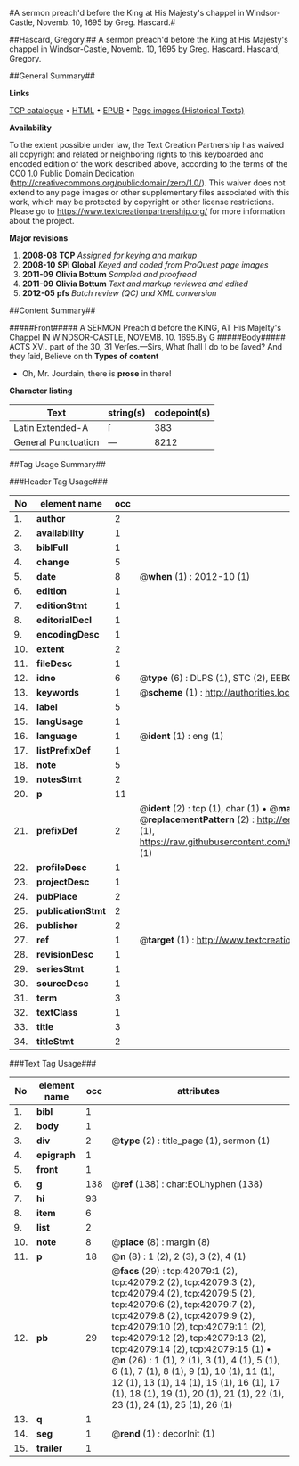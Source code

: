 #A sermon preach'd before the King at His Majesty's chappel in Windsor-Castle, Novemb. 10, 1695 by Greg. Hascard.#

##Hascard, Gregory.##
A sermon preach'd before the King at His Majesty's chappel in Windsor-Castle, Novemb. 10, 1695 by Greg. Hascard.
Hascard, Gregory.

##General Summary##

**Links**

[TCP catalogue](http://www.ota.ox.ac.uk/tcp/)  • 
[HTML](http://tei.it.ox.ac.uk/tcp/Texts-HTML/free/A43/A43064.html)  • 
[EPUB](http://tei.it.ox.ac.uk/tcp/Texts-EPUB/free/A43/A43064.epub) • 
[Page images (Historical Texts)](https://historicaltexts.jisc.ac.uk/eebo-08951664e)

**Availability**

To the extent possible under law, the Text Creation Partnership has waived all copyright and related or neighboring rights to this keyboarded and encoded edition of the work described above, according to the terms of the CC0 1.0 Public Domain Dedication (http://creativecommons.org/publicdomain/zero/1.0/). This waiver does not extend to any page images or other supplementary files associated with this work, which may be protected by copyright or other license restrictions. Please go to https://www.textcreationpartnership.org/ for more information about the project.

**Major revisions**

1. __2008-08__ __TCP__ *Assigned for keying and markup*
1. __2008-10__ __SPi Global__ *Keyed and coded from ProQuest page images*
1. __2011-09__ __Olivia Bottum__ *Sampled and proofread*
1. __2011-09__ __Olivia Bottum__ *Text and markup reviewed and edited*
1. __2012-05__ __pfs__ *Batch review (QC) and XML conversion*

##Content Summary##

#####Front#####
A SERMON Preach'd before the KING, AT His Majeſty's Chappel IN WINDSOR-CASTLE, NOVEMB. 10. 1695.By G
#####Body#####
ACTS XVI. part of the 30, 31 Verſes.—Sirs, What ſhall I do to be ſaved? And they ſaid, Believe on th
**Types of content**

  * Oh, Mr. Jourdain, there is **prose** in there!

**Character listing**


|Text|string(s)|codepoint(s)|
|---|---|---|
|Latin Extended-A|ſ|383|
|General Punctuation|—|8212|

##Tag Usage Summary##

###Header Tag Usage###

|No|element name|occ|attributes|
|---|---|---|---|
|1.|__author__|2||
|2.|__availability__|1||
|3.|__biblFull__|1||
|4.|__change__|5||
|5.|__date__|8| @__when__ (1) : 2012-10 (1)|
|6.|__edition__|1||
|7.|__editionStmt__|1||
|8.|__editorialDecl__|1||
|9.|__encodingDesc__|1||
|10.|__extent__|2||
|11.|__fileDesc__|1||
|12.|__idno__|6| @__type__ (6) : DLPS (1), STC (2), EEBO-CITATION (1), OCLC (1), VID (1)|
|13.|__keywords__|1| @__scheme__ (1) : http://authorities.loc.gov/ (1)|
|14.|__label__|5||
|15.|__langUsage__|1||
|16.|__language__|1| @__ident__ (1) : eng (1)|
|17.|__listPrefixDef__|1||
|18.|__note__|5||
|19.|__notesStmt__|2||
|20.|__p__|11||
|21.|__prefixDef__|2| @__ident__ (2) : tcp (1), char (1)  •  @__matchPattern__ (2) : ([0-9\-]+):([0-9IVX]+) (1), (.+) (1)  •  @__replacementPattern__ (2) : http://eebo.chadwyck.com/downloadtiff?vid=$1&page=$2 (1), https://raw.githubusercontent.com/textcreationpartnership/Texts/master/tcpchars.xml#$1 (1)|
|22.|__profileDesc__|1||
|23.|__projectDesc__|1||
|24.|__pubPlace__|2||
|25.|__publicationStmt__|2||
|26.|__publisher__|2||
|27.|__ref__|1| @__target__ (1) : http://www.textcreationpartnership.org/docs/. (1)|
|28.|__revisionDesc__|1||
|29.|__seriesStmt__|1||
|30.|__sourceDesc__|1||
|31.|__term__|3||
|32.|__textClass__|1||
|33.|__title__|3||
|34.|__titleStmt__|2||


###Text Tag Usage###

|No|element name|occ|attributes|
|---|---|---|---|
|1.|__bibl__|1||
|2.|__body__|1||
|3.|__div__|2| @__type__ (2) : title_page (1), sermon (1)|
|4.|__epigraph__|1||
|5.|__front__|1||
|6.|__g__|138| @__ref__ (138) : char:EOLhyphen (138)|
|7.|__hi__|93||
|8.|__item__|6||
|9.|__list__|2||
|10.|__note__|8| @__place__ (8) : margin (8)|
|11.|__p__|18| @__n__ (8) : 1 (2), 2 (3), 3 (2), 4 (1)|
|12.|__pb__|29| @__facs__ (29) : tcp:42079:1 (2), tcp:42079:2 (2), tcp:42079:3 (2), tcp:42079:4 (2), tcp:42079:5 (2), tcp:42079:6 (2), tcp:42079:7 (2), tcp:42079:8 (2), tcp:42079:9 (2), tcp:42079:10 (2), tcp:42079:11 (2), tcp:42079:12 (2), tcp:42079:13 (2), tcp:42079:14 (2), tcp:42079:15 (1)  •  @__n__ (26) : 1 (1), 2 (1), 3 (1), 4 (1), 5 (1), 6 (1), 7 (1), 8 (1), 9 (1), 10 (1), 11 (1), 12 (1), 13 (1), 14 (1), 15 (1), 16 (1), 17 (1), 18 (1), 19 (1), 20 (1), 21 (1), 22 (1), 23 (1), 24 (1), 25 (1), 26 (1)|
|13.|__q__|1||
|14.|__seg__|1| @__rend__ (1) : decorInit (1)|
|15.|__trailer__|1||
